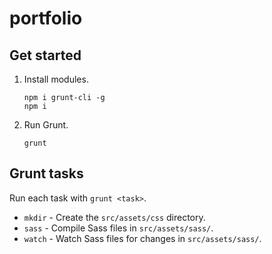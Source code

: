 # portfolio

## Get started

1. Install modules.

   ```
   npm i grunt-cli -g
   npm i
   ```

2. Run Grunt.

   ```
   grunt
   ```


## Grunt tasks

Run each task with `grunt <task>`.

- `mkdir` - Create the `src/assets/css` directory.
- `sass` - Compile Sass files in `src/assets/sass/`.
- `watch` - Watch Sass files for changes in `src/assets/sass/`.

